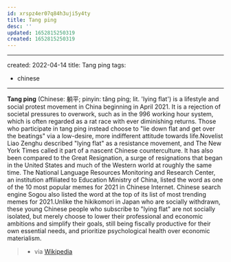 ```yaml
---
id: xrspz4er07q84h3uji5y4ty
title: Tang ping
desc: ''
updated: 1652815250319
created: 1652815250319
---
```


---
created: 2022-04-14
title: Tang ping
tags:
  - chinese
---

**Tang ping** (Chinese: 躺平; pinyin: tǎng píng; lit. 'lying flat') is a lifestyle and social protest movement in China beginning in April 2021. It is a rejection of societal pressures to overwork, such as in the 996 working hour system, which is often regarded as a rat race with ever diminishing returns. Those who participate in tang ping instead choose to "lie down flat and get over the beatings" via a low-desire, more indifferent attitude towards life.Novelist Liao Zenghu described "lying flat" as a resistance movement, and The New York Times called it part of a nascent Chinese counterculture. It has also been compared to the Great Resignation, a surge of resignations that began in the United States and much of the Western world at roughly the same time. The National Language Resources Monitoring and Research Center, an institution affiliated to Education Ministry of China, listed the word as one of the 10 most popular memes for 2021 in Chinese Internet. Chinese search engine Sogou also listed the word at the top of its list of most trending memes for 2021.Unlike the hikikomori in Japan who are socially withdrawn, these young Chinese people who subscribe to "lying flat" are not socially isolated, but merely choose to lower their professional and economic ambitions and simplify their goals, still being fiscally productive for their own essential needs, and prioritize psychological health over economic materialism. 
> - via [Wikipedia](https://en.wikipedia.org/wiki/Tang%20ping)
